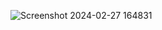 ![Screenshot 2024-02-27 164831](https://github.com/Sokngoun/swiperjs-carousel/assets/97342948/ad724545-7d4e-438d-a9d5-967de4ec1c60)
